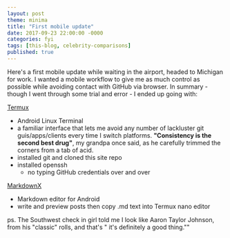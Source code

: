 ```yaml
---
layout: post
theme: minima
title: "First mobile update"
date: 2017-09-23 22:00:00 -0000
categories: fyi
tags: [this-blog, celebrity-comparisons]
published: true
---
```



<!-- excerpt -->
Here's a first mobile update while waiting in the airport, headed to Michigan for work. I wanted a mobile workflow to give me as much control as possible while avoiding contact with GitHub via browser. In summary - though I went through some trial and error - I ended up going with:
<!-- excerpt -->

[Termux](https://play.google.com/store/apps/details?id=com.termux)
- Android Linux Terminal
- a familiar interface that lets me avoid any number of lackluster git guis/apps/clients every time I switch platforms. **"Consistency is the second best drug"**, my grandpa once said, as he carefully trimmed the corners from a tab of acid.
- installed git and cloned this site repo
- installed openssh
  - no typing GitHub credentials over and over

[MarkdownX](https://play.google.com/store/apps/details?id=com.ryeeeeee.markdownx)
- Markdown editor for Android
- write and preview posts then copy .md text into Termux nano editor

ps. The Southwest check in girl told me I look like Aaron Taylor Johnson, from his "classic" rolls, and that's " it's definitely a good thing.""
